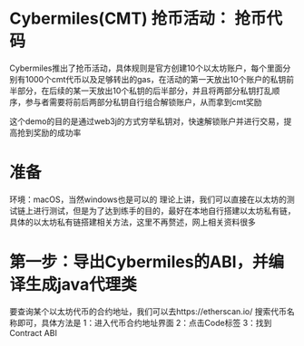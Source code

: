 # Cybermiles(CMT) 抢币活动： 抢币代码


Cybermiles推出了抢币活动，具体规则是官方创建10个以太坊账户，每个里面分别有1000个cmt代币以及足够转出的gas，在活动的第一天放出10个账户的私钥前半部分，在后续的某一天放出10个私钥的后半部分，并且将两部分私钥打乱顺序，参与者需要将前后两部分私钥自行组合解锁账户，从而拿到cmt奖励

这个demo的目的是通过web3j的方式穷举私钥对，快速解锁账户并进行交易，提高抢到奖励的成功率

# 准备

环境：macOS，当然windows也是可以的
理论上讲，我们可以直接在以太坊的测试链上进行测试，但是为了达到练手的目的，最好在本地自行搭建以太坊私有链，具体的以太坊私有链搭建相关方法，这里不再赘述，网上相关资料很多

# 第一步：导出Cybermiles的ABI，并编译生成java代理类

要查询某个以太坊代币的合约地址，我们可以去https://etherscan.io/ 搜索代币名称即可，具体方法是
1：进入代币合约地址界面
2：点击Code标签
3：找到Contract ABI
